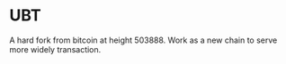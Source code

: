 # UBT
A hard fork from bitcoin at height 503888. Work as a new chain to serve more widely transaction. 
